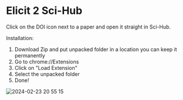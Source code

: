 # Elicit 2 Sci-Hub

Click on the DOI icon next to a paper and open it straight in Sci-Hub.

Installation:

1. Download Zip and put unpacked folder in a location you can keep it permanently
2. Go to chrome://Extensions
3. Click on "Load Extension"
4. Select the unpacked folder
5. Done!

![2024-02-23 20 55 15](https://github.com/blackforestboi/Elicit-2-SciHub/assets/7870039/bc8b941e-3e9c-4cba-84e2-8b00b048cdec)
